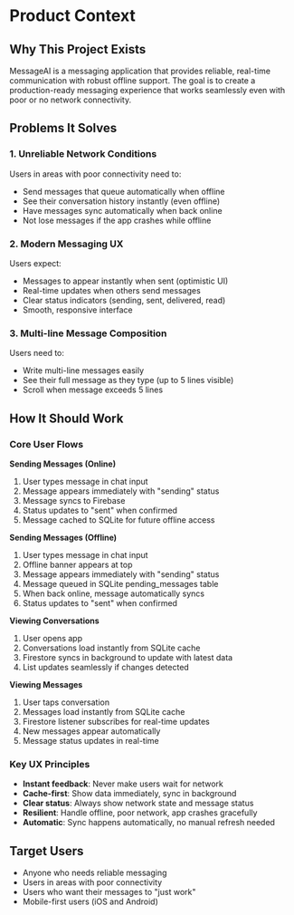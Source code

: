 # Product Context

## Why This Project Exists
MessageAI is a messaging application that provides reliable, real-time communication with robust offline support. The goal is to create a production-ready messaging experience that works seamlessly even with poor or no network connectivity.

## Problems It Solves

### 1. Unreliable Network Conditions
Users in areas with poor connectivity need to:
- Send messages that queue automatically when offline
- See their conversation history instantly (even offline)
- Have messages sync automatically when back online
- Not lose messages if the app crashes while offline

### 2. Modern Messaging UX
Users expect:
- Messages to appear instantly when sent (optimistic UI)
- Real-time updates when others send messages
- Clear status indicators (sending, sent, delivered, read)
- Smooth, responsive interface

### 3. Multi-line Message Composition
Users need to:
- Write multi-line messages easily
- See their full message as they type (up to 5 lines visible)
- Scroll when message exceeds 5 lines

## How It Should Work

### Core User Flows

**Sending Messages (Online)**
1. User types message in chat input
2. Message appears immediately with "sending" status
3. Message syncs to Firebase
4. Status updates to "sent" when confirmed
5. Message cached to SQLite for future offline access

**Sending Messages (Offline)**
1. User types message in chat input
2. Offline banner appears at top
3. Message appears immediately with "sending" status
4. Message queued in SQLite pending_messages table
5. When back online, message automatically syncs
6. Status updates to "sent" when confirmed

**Viewing Conversations**
1. User opens app
2. Conversations load instantly from SQLite cache
3. Firestore syncs in background to update with latest data
4. List updates seamlessly if changes detected

**Viewing Messages**
1. User taps conversation
2. Messages load instantly from SQLite cache
3. Firestore listener subscribes for real-time updates
4. New messages appear automatically
5. Message status updates in real-time

### Key UX Principles
- **Instant feedback**: Never make users wait for network
- **Cache-first**: Show data immediately, sync in background
- **Clear status**: Always show network state and message status
- **Resilient**: Handle offline, poor network, app crashes gracefully
- **Automatic**: Sync happens automatically, no manual refresh needed

## Target Users
- Anyone who needs reliable messaging
- Users in areas with poor connectivity
- Users who want their messages to "just work"
- Mobile-first users (iOS and Android)

